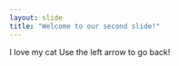 ```yaml
---
layout: slide
title: "Welcome to our second slide!"
---
```

I love my cat
Use the left arrow to go back!
